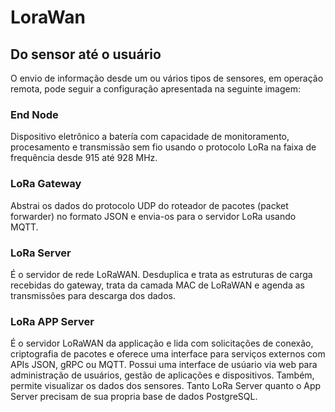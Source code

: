 # LoraWan 

## Do sensor até o usuário
O envio de informação desde um ou vários tipos de sensores, em operação remota,  pode seguir a configuração apresentada na seguinte imagem:



### End Node
Dispositivo eletrônico a batería com capacidade de monitoramento, procesamento e transmissão sem fio usando o protocolo LoRa na faixa de frequência desde 915 até 928 MHz.

### LoRa Gateway
Abstrai os dados do protocolo UDP do roteador de pacotes (packet forwarder) no formato JSON e envia-os para o servidor LoRa usando  MQTT.

### LoRa Server

É o servidor de rede LoRaWAN. Desduplica e trata as estruturas de carga recebidas do gateway, trata da camada MAC de LoRaWAN e agenda as transmissões para descarga dos dados.

### LoRa APP Server

É o servidor LoRaWAN da applicação  e lida com solicitações de conexão, criptografia de pacotes e oferece uma interface para serviços externos com APIs JSON, gRPC ou MQTT. Possui uma interface de usúario via web para administração de usuários, gestão de aplicações e dispositivos. Também, permite visualizar os dados dos sensores. Tanto LoRa Server quanto o App Server precisam de sua propria base de dados PostgreSQL.

